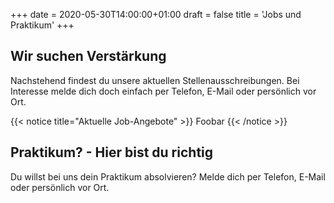+++
date = 2020-05-30T14:00:00+01:00
draft = false
title = 'Jobs und Praktikum'
+++

## Wir suchen Verstärkung

Nachstehend findest du unsere aktuellen Stellenausschreibungen.
Bei Interesse melde dich doch einfach per Telefon, E-Mail oder persönlich vor Ort.

{{< notice title="Aktuelle Job-Angebote" >}}
Foobar
{{< /notice >}}

## Praktikum? - Hier bist du richtig

Du willst bei uns dein Praktikum absolvieren? Melde dich per Telefon, E-Mail oder persönlich vor Ort.
